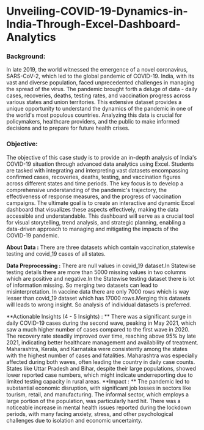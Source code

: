 # Unveiling-COVID-19-Dynamics-in-India-Through-Excel-Dashboard-Analytics

### **Background:**

In late 2019, the world witnessed the emergence of a novel coronavirus, SARS-CoV-2, which led to the global pandemic of COVID-19. India, with its vast and diverse population, faced unprecedented challenges in managing the spread of the virus. The pandemic brought forth a deluge of data - daily cases, recoveries, deaths, testing rates, and vaccination progress across various states and union territories. This extensive dataset provides a unique opportunity to understand the dynamics of the pandemic in one of the world's most populous countries. Analyzing this data is crucial for policymakers, healthcare providers, and the public to make informed decisions and to prepare for future health crises.

### **Objective:**

The objective of this case study is to provide an in-depth analysis of India's COVID-19 situation through advanced data analytics using Excel. Students are tasked with integrating and interpreting vast datasets encompassing confirmed cases, recoveries, deaths, testing, and vaccination figures across different states and time periods. The key focus is to develop a comprehensive understanding of the pandemic's trajectory, the effectiveness of response measures, and the progress of vaccination campaigns. The ultimate goal is to create an interactive and dynamic Excel dashboard that visualizes these aspects effectively, making the data accessible and understandable. This dashboard will serve as a crucial tool for visual storytelling, trend analysis, and strategic planning, enabling a data-driven approach to managing and mitigating the impacts of the COVID-19 pandemic.

**About Data :** There are three datasets which contain vaccination,statewise testing and covid_19 cases of all states.

**Data Preprocessing :** There are null values in covid_19 dataset.In Statewise testing details there are more than 5000 missing values in two columns which are positive and negative.In the Statewise testing dataset there is lot of information missing. So merging two datasets can lead to misinterpretation. In vaccine data there are only 7000 rows which is way lesser than covid_19 dataset which has 17000 rows.Merging this datasets will leads to wrong insight. So analysis of individual datasets is preferred.

**Actionable Insights (4 - 5 Insights) : **
There was a significant surge in daily COVID-19 cases during the second wave, peaking in May 2021, which saw a much higher number of cases compared to the first wave in 2020.
The recovery rate steadily improved over time, reaching above 95% by late 2021, indicating better healthcare management and availability of treatment.
Maharashtra, Kerala, and Karnataka were consistently among the states with the highest number of cases and fatalities. Maharashtra was especially affected during both waves, often leading the country in daily case counts.
States like Uttar Pradesh and Bihar, despite their large populations, showed lower reported case numbers, which might indicate underreporting due to limited testing capacity in rural areas.
**Impact : **
The pandemic led to substantial economic disruption, with significant job losses in sectors like tourism, retail, and manufacturing. The informal sector, which employs a large portion of the population, was particularly hard hit.
There was a noticeable increase in mental health issues reported during the lockdown periods, with many facing anxiety, stress, and other psychological challenges due to isolation and economic uncertainty.
